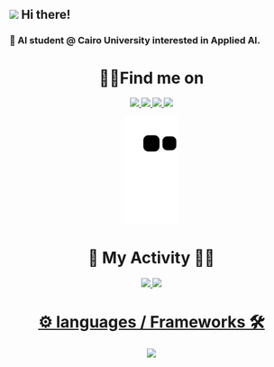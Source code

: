 
## <img src="https://media.giphy.com/media/hvRJCLFzcasrR4ia7z/giphy.gif" width="30px"/>   Hi there! 

###  🤖 AI student @ Cairo University interested in Applied AI.

<div align='center'>
 <h1> 🕵️‍♂Find me on </h1>

<a href="https://www.linkedin.com/in/rawankhsalama/">
  <img src="https://img.icons8.com/fluency/48/000000/linkedin.png"/> <a/>
<a href="mailto:rawankhsalama@gmail.com">
  <img src="https://img.icons8.com/color/48/000000/gmail--v1.png"/> <a/>
<a href="https://www.kaggle.com/rawankhalidsalama">
  <img src="https://img.icons8.com/external-tal-revivo-shadow-tal-revivo/48/null/external-kaggle-an-online-community-of-data-scientists-and-machine-learners-owned-by-google-logo-shadow-tal-revivo.png"/> <a/>
<a href="https://leetcode.com/RooSalama/">
  <img src="https://img.icons8.com/external-tal-revivo-shadow-tal-revivo/48/000000/external-level-up-your-coding-skills-and-quickly-land-a-job-logo-shadow-tal-revivo.png"/> <a/>
 

 ![Snake animation](https://github.com/JVtristaoAC/JVtristaoAC/blob/output/github-contribution-grid-snake.svg)
  <br>
<div align='center'>
 <h1> 🚀 My Activity 🐱‍💻</h1>
  <a href="https://github.com/Rawan-Kh">
  <img height="150em" src="https://github-readme-streak-stats.herokuapp.com/?user=Rawan-Kh&theme=merko&border_radius=10&"/> 
                                                                                                                      
                                                                                                                     
  <img height="150em" src="https://github-readme-stats-sigma-five.vercel.app/api/top-langs/?username=Rawan-Kh&layout=compact&langs_count=10&theme=merko&border_radius=10&card_width=500" />

</div>

# ⚙ languages / Frameworks 🛠 

<p align="center">
    <img src="https://skillicons.dev/icons?i=py,tensorflow,gcp,d3,css,html,figma,js,php,mysql,react,django,flutter,linux,unity,vscode,cpp,cs&perline=9" />
</p>
  
 

